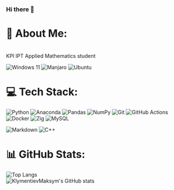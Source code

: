 ### Hi there 👋
# 💫 About Me:
<br>KPI IPT Applied Mathematics student <br>

![Windows 11](https://img.shields.io/badge/Windows%2011-0078D4?logo=windows11&logoColor=fff)
![Manjaro](https://img.shields.io/badge/Manjaro-35BF5C?logo=manjaro&logoColor=fff)
![Ubuntu](https://img.shields.io/badge/Ubuntu-E95420?logo=ubuntu&logoColor=white)

# 💻 Tech Stack:
![Python](https://img.shields.io/badge/python-3670A0?style=for-the-badge&logo=python&logoColor=ffdd54) 
![Anaconda](https://img.shields.io/badge/Anaconda-%2344A833.svg?style=for-the-badge&logo=anaconda&logoColor=white) 
![Pandas](https://img.shields.io/badge/pandas-%23150458.svg?style=for-the-badge&logo=pandas&logoColor=white) 
![NumPy](https://img.shields.io/badge/numpy-%23013243.svg?style=for-the-badge&logo=numpy&logoColor=white)
![Git](https://img.shields.io/badge/Git-F05032?logo=git&logoColor=fff)
![GitHub Actions](https://img.shields.io/badge/GitHub_Actions-2088FF?logo=github-actions&logoColor=white)
![Docker](https://img.shields.io/badge/Docker-2496ED?logo=docker&logoColor=fff)
![Zig](https://img.shields.io/badge/Zig-F7A41D?logo=zig&logoColor=fff)
![MySQL](https://img.shields.io/badge/MySQL-4479A1?logo=mysql&logoColor=fff)

![Markdown](https://img.shields.io/badge/Markdown-%23000000.svg?logo=markdown&logoColor=white)
![C++](https://img.shields.io/badge/C++-%2300599C.svg?logo=c%2B%2B&logoColor=white)

# 📊 GitHub Stats:
![Top Langs](https://github-readme-stats.vercel.app/api/top-langs/?username=KlymentievMaksym&langs_count=8&layout=pie&theme=monokai)<br/>
![KlymentievMaksym's GitHub stats](https://github-readme-stats.vercel.app/api?username=KlymentievMaksym&show_icons=true&theme=monokai)

<!--
**KlymentievMaksym/KlymentievMaksym** is a ✨ _special_ ✨ repository because its `README.md` (this file) appears on your GitHub profile.

Here are some ideas to get you started:

- 🔭 I’m currently working on ...
- 🌱 I’m currently learning ...
- 👯 I’m looking to collaborate on ...
- 🤔 I’m looking for help with ...
- 💬 Ask me about ...
- 📫 How to reach me: ...
- 😄 Pronouns: ...
- ⚡ Fun fact: ...
-->
